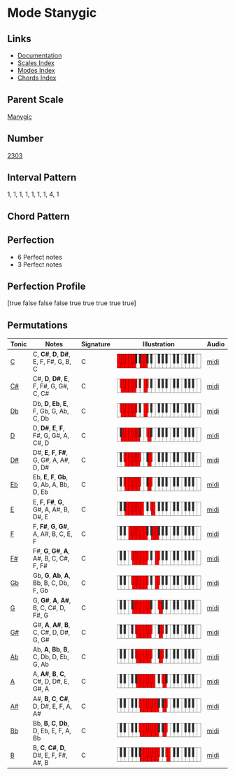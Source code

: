 # Mode Stanygic

## Links

- [Documentation](index.md)
- [Scales Index](Scales.md)
- [Modes Index](Modes.md)
- [Chords Index](Chords.md)

## Parent Scale

[Manygic](ScaleManygic.md)

## Number

[2303](https://ianring.com/musictheory/scales/2303)

## Interval Pattern

1, 1, 1, 1, 1, 1, 1, 4, 1

## Chord Pattern



## Perfection

- 6 Perfect notes
- 3 Perfect notes

## Perfection Profile

[true false false false true true true true true]

## Permutations

| Tonic | Notes | Signature | Illustration | Audio |
|-------|-------|-----------|--------------|-------|
| [C](ModeCNaturalStanygic.md) | C, **C#**, **D**, **D#**, E, F, F#, G, B, C | C | ![CNaturalStanygic](ModeCNaturalStanygic.png) | [midi](https://github.com/edipermadi/music/blob/main/docs/ModeCNaturalStanygic.mid?raw=true) |
| [C#](ModeCSharpStanygic.md) | C#, **D**, **D#**, **E**, F, F#, G, G#, C, C# | C | ![CSharpStanygic](ModeCSharpStanygic.png) | [midi](https://github.com/edipermadi/music/blob/main/docs/ModeCSharpStanygic.mid?raw=true) |
| [Db](ModeDFlatStanygic.md) | Db, **D**, **Eb**, **E**, F, Gb, G, Ab, C, Db | C | ![DFlatStanygic](ModeDFlatStanygic.png) | [midi](https://github.com/edipermadi/music/blob/main/docs/ModeDFlatStanygic.mid?raw=true) |
| [D](ModeDNaturalStanygic.md) | D, **D#**, **E**, **F**, F#, G, G#, A, C#, D | C | ![DNaturalStanygic](ModeDNaturalStanygic.png) | [midi](https://github.com/edipermadi/music/blob/main/docs/ModeDNaturalStanygic.mid?raw=true) |
| [D#](ModeDSharpStanygic.md) | D#, **E**, **F**, **F#**, G, G#, A, A#, D, D# | C | ![DSharpStanygic](ModeDSharpStanygic.png) | [midi](https://github.com/edipermadi/music/blob/main/docs/ModeDSharpStanygic.mid?raw=true) |
| [Eb](ModeEFlatStanygic.md) | Eb, **E**, **F**, **Gb**, G, Ab, A, Bb, D, Eb | C | ![EFlatStanygic](ModeEFlatStanygic.png) | [midi](https://github.com/edipermadi/music/blob/main/docs/ModeEFlatStanygic.mid?raw=true) |
| [E](ModeENaturalStanygic.md) | E, **F**, **F#**, **G**, G#, A, A#, B, D#, E | C | ![ENaturalStanygic](ModeENaturalStanygic.png) | [midi](https://github.com/edipermadi/music/blob/main/docs/ModeENaturalStanygic.mid?raw=true) |
| [F](ModeFNaturalStanygic.md) | F, **F#**, **G**, **G#**, A, A#, B, C, E, F | C | ![FNaturalStanygic](ModeFNaturalStanygic.png) | [midi](https://github.com/edipermadi/music/blob/main/docs/ModeFNaturalStanygic.mid?raw=true) |
| [F#](ModeFSharpStanygic.md) | F#, **G**, **G#**, **A**, A#, B, C, C#, F, F# | C | ![FSharpStanygic](ModeFSharpStanygic.png) | [midi](https://github.com/edipermadi/music/blob/main/docs/ModeFSharpStanygic.mid?raw=true) |
| [Gb](ModeGFlatStanygic.md) | Gb, **G**, **Ab**, **A**, Bb, B, C, Db, F, Gb | C | ![GFlatStanygic](ModeGFlatStanygic.png) | [midi](https://github.com/edipermadi/music/blob/main/docs/ModeGFlatStanygic.mid?raw=true) |
| [G](ModeGNaturalStanygic.md) | G, **G#**, **A**, **A#**, B, C, C#, D, F#, G | C | ![GNaturalStanygic](ModeGNaturalStanygic.png) | [midi](https://github.com/edipermadi/music/blob/main/docs/ModeGNaturalStanygic.mid?raw=true) |
| [G#](ModeGSharpStanygic.md) | G#, **A**, **A#**, **B**, C, C#, D, D#, G, G# | C | ![GSharpStanygic](ModeGSharpStanygic.png) | [midi](https://github.com/edipermadi/music/blob/main/docs/ModeGSharpStanygic.mid?raw=true) |
| [Ab](ModeAFlatStanygic.md) | Ab, **A**, **Bb**, **B**, C, Db, D, Eb, G, Ab | C | ![AFlatStanygic](ModeAFlatStanygic.png) | [midi](https://github.com/edipermadi/music/blob/main/docs/ModeAFlatStanygic.mid?raw=true) |
| [A](ModeANaturalStanygic.md) | A, **A#**, **B**, **C**, C#, D, D#, E, G#, A | C | ![ANaturalStanygic](ModeANaturalStanygic.png) | [midi](https://github.com/edipermadi/music/blob/main/docs/ModeANaturalStanygic.mid?raw=true) |
| [A#](ModeASharpStanygic.md) | A#, **B**, **C**, **C#**, D, D#, E, F, A, A# | C | ![ASharpStanygic](ModeASharpStanygic.png) | [midi](https://github.com/edipermadi/music/blob/main/docs/ModeASharpStanygic.mid?raw=true) |
| [Bb](ModeBFlatStanygic.md) | Bb, **B**, **C**, **Db**, D, Eb, E, F, A, Bb | C | ![BFlatStanygic](ModeBFlatStanygic.png) | [midi](https://github.com/edipermadi/music/blob/main/docs/ModeBFlatStanygic.mid?raw=true) |
| [B](ModeBNaturalStanygic.md) | B, **C**, **C#**, **D**, D#, E, F, F#, A#, B | C | ![BNaturalStanygic](ModeBNaturalStanygic.png) | [midi](https://github.com/edipermadi/music/blob/main/docs/ModeBNaturalStanygic.mid?raw=true) |
